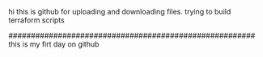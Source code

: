 hi this is github for uploading and downloading files.
trying to build terraform scripts

#######################################################
this is my firt day on github
